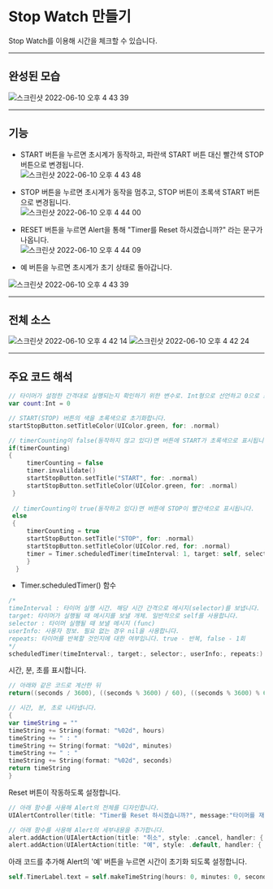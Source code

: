 # Stop Watch 만들기
Stop Watch를 이용해 시간을 체크할 수 있습니다.

---
## 완성된 모습
![스크린샷 2022-06-10 오후 4 43 39](https://user-images.githubusercontent.com/106981296/173396452-6ae8ee52-fc3a-475b-9406-b3c03203f2e6.png)

---
## 기능
* START 버튼을 누르면 초시계가 동작하고, 파란색 START 버튼 대신 빨간색 STOP 버튼으로 변경됩니다.  
![스크린샷 2022-06-10 오후 4 43 48](https://user-images.githubusercontent.com/106981296/173396930-69993b41-a630-4959-b02a-25023eff6f6e.png)  

* STOP 버튼을 누르면 초시계가 동작을 멈추고, STOP 버튼이 초록색 START 버튼으로 변경됩니다.  
 ![스크린샷 2022-06-10 오후 4 44 00](https://user-images.githubusercontent.com/106981296/173397523-228a9fcc-40f7-4174-9fd8-1ebd5973a276.png)

* RESET 버튼을 누르면 Alert을 통해 "Timer를 Reset 하시겠습니까?" 라는 문구가 나옵니다.  
![스크린샷 2022-06-10 오후 4 44 09](https://user-images.githubusercontent.com/106981296/173397979-1761dfe1-e7c5-4eaf-b9d2-878968550314.png)  

* 예 버튼을 누르면 초시계가 초기 상태로 돌아갑니다.  

![스크린샷 2022-06-10 오후 4 43 39](https://user-images.githubusercontent.com/106981296/173398413-0ddcfcb7-ae45-4624-8b6e-66a2d2816df6.png)

---
## 전체 소스
![스크린샷 2022-06-10 오후 4 42 14](https://user-images.githubusercontent.com/106981296/173398523-179aa6f3-ccb8-4dcc-ac42-ffbefbb5b92f.png)
![스크린샷 2022-06-10 오후 4 42 24](https://user-images.githubusercontent.com/106981296/173398557-fba95fe0-b1df-4910-8e47-6f84c8bcdc42.png)

---

## 주요 코드 해석

```SWIFT
// 타이머가 설정한 간격대로 실행되는지 확인하기 위한 변수로. Int형으로 선언하고 0으로 초기화 하였습니다.
var count:Int = 0
```

```SWIFT
// START(STOP) 버튼의 색을 초록색으로 초기화합니다.
startStopButton.setTitleColor(UIColor.green, for: .normal)
```

```SWIFT
// timerCounting이 false(동작하지 않고 있다)면 버튼에 START가 초록색으로 표시됩니다. 
if(timerCounting)
{
     timerCounting = false
     timer.invalildate()
     startStopButton.setTitle("START", for: .normal)
     startStopButton.setTitleColor(UIColor.green, for: .normal)
 }
 
 // timerCounting이 true(동작하고 있다)면 버튼에 STOP이 빨간색으로 표시됩니다.
 else
 {
     timerCounting = true
     startStopButton.setTitle("STOP", for: .normal)
     startStopButton.setTitleColor(UIColor.red, for: .normal)
     timer = Timer.scheduledTimer(timeInterval: 1, target: self, selector: #selector(timerCounter), userInfo: nil, repeats: true)
     }
  }
```

* Timer.scheduledTimer() 함수
```SWIFT
/* 
timeInterval : 타이머 실행 시간. 해당 시간 간격으로 메시지(selector)를 보냅니다.
target: 타이머가 실행될 때 메시지를 보낼 개체. 일반적으로 self를 사용합니다.
selector : 타이머 실행될 때 보낼 메시지 (func)
userInfo: 사용자 정보. 필요 없는 경우 nil을 사용합니다.
repeats: 타이머를 반복할 것인지에 대한 여부입니다. true - 반복, false - 1회
*/
scheduledTimer(timeInterval:, target:, selector:, userInfo:, repeats:)
```

시간, 분, 초를 표시합니다.
```SWIFT
// 아래와 같은 코드로 계산한 뒤
return((seconds / 3600), ((seconds % 3600) / 60), ((seconds % 3600) % 60))

// 시간, 분, 초로 나타냅니다.
{
var timeString = ""
timeString += String(format: "%02d", hours)
timeString += " : "
timeString += String(format: "%02d", minutes)
timeString += " : "
timeString += String(format: "%02d", seconds)
return timeString
}
```
Reset 버튼이 작동하도록 설정합니다.
```SWIFT
// 아래 함수를 사용해 Alert의 전체를 디자인합니다.
UIAlertController(title: "Timer를 Reset 하시겠습니까?", message:"타이머를 재설정 하시겠습니까?", preferredStyle: alert)

// 아래 함수를 사용해 Alert의 세부내용을 추가합니다.
alert.addAction(UIAlertAction(title: "취소", style: .cancel, handler: { (_) in)}
alert.addAction(UIAlertAction(title: "예", style: .default, handler: { (_) in)}
```

아래 코드를 추가해 Alert의 '예' 버튼을 누르면 시간이 초기화 되도록 설정합니다.
```SWIFT
self.TimerLabel.text = self.makeTimeString(hours: 0, minutes: 0, seconds: 0)
```
